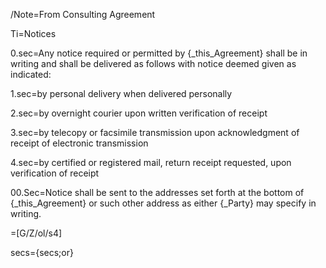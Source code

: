 /Note=From Consulting Agreement
 
Ti=Notices

0.sec=Any notice required or permitted by {_this_Agreement} shall be in writing and shall be delivered as follows with notice deemed given as indicated:

1.sec=by personal delivery when delivered personally

2.sec=by overnight courier upon written verification of receipt

3.sec=by telecopy or facsimile transmission upon acknowledgment of receipt of electronic transmission

4.sec=by certified or registered mail, return receipt requested, upon verification of receipt

00.Sec=Notice shall be sent to the addresses set forth at the bottom of {_this_Agreement} or such other address as either {_Party} may specify in writing.

=[G/Z/ol/s4]

secs={secs;or}
